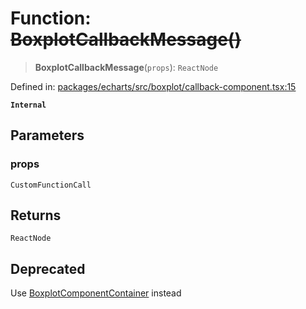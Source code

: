 # Function: ~~BoxplotCallbackMessage()~~

> **BoxplotCallbackMessage**(`props`): `ReactNode`

Defined in: [packages/echarts/src/boxplot/callback-component.tsx:15](https://github.com/GeoDaCenter/openassistant/blob/994a31d776db171047aa7cd650eb798b5317f644/packages/echarts/src/boxplot/callback-component.tsx#L15)

**`Internal`**

## Parameters

### props

`CustomFunctionCall`

## Returns

`ReactNode`

## Deprecated

Use [BoxplotComponentContainer](BoxplotComponentContainer.md) instead
